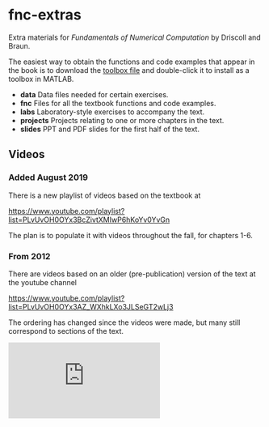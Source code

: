 # fnc-extras
Extra materials for _Fundamentals of Numerical Computation_ by Driscoll and Braun.

The easiest way to obtain the functions and code examples that appear in the book is to download the [toolbox file](Fundamentals%20of%20Numerical%20Computation.mltbx) and double-click it to install as a toolbox in MATLAB. 

- **data** Data files needed for certain exercises.
- **fnc** Files for all the textbook functions and code examples.
- **labs** Laboratory-style exercises to accompany the text.
- **projects** Projects relating to one or more chapters in the text. 
- **slides** PPT and PDF slides for the first half of the text.

## Videos

### Added August 2019

There is a new playlist of videos based on the textbook at 

<https://www.youtube.com/playlist?list=PLvUvOH0OYx3BcZivtXMIwP6hKoYv0YvGn>

The plan is to populate it with videos throughout the fall, for chapters 1-6. 

### From 2012

There are videos based on an older (pre-publication) version of the text at the youtube channel

<https://www.youtube.com/playlist?list=PLvUvOH0OYx3AZ_WXhkLXo3JLSeGT2wLj3>

The ordering has changed since the videos were made, but many still correspond to sections of the text. 

[![Analytics](https://ga-beacon.appspot.com/UA-117968991-1/fnc-extras/README.md)](https://github.com/igrigorik/ga-beacon)
